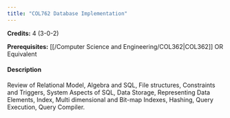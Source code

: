 ```yaml
---
title: "COL762 Database Implementation"
---
```

**Credits:** 4 (3-0-2)

**Prerequisites:** [[/Computer Science and Engineering/COL362|COL362]] OR Equivalent

#### Description
Review of Relational Model, Algebra and SQL, File structures, Constraints and Triggers, System Aspects of SQL, Data Storage, Representing Data Elements, Index, Multi dimensional and Bit-map Indexes, Hashing, Query Execution, Query Compiler.